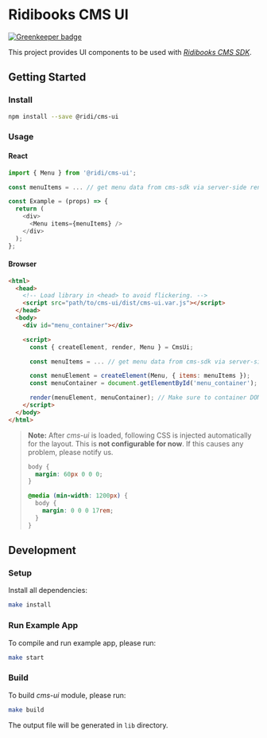 # Ridibooks CMS UI

[![Greenkeeper badge](https://badges.greenkeeper.io/ridi/cms-ui.svg)](https://greenkeeper.io/)

This project provides UI components to be used with [*Ridibooks CMS SDK*](https://github.com/ridi/cms-sdk).

## Getting Started

### Install
```bash
npm install --save @ridi/cms-ui
```

### Usage

#### React
```js
import { Menu } from '@ridi/cms-ui';

const menuItems = ... // get menu data from cms-sdk via server-side rendering or custom API.

const Example = (props) => {
  return (
    <div>
      <Menu items={menuItems} />
    </div>
  );
};
```

#### Browser
```html
<html>
  <head>
    <!-- Load library in <head> to avoid flickering. -->
    <script src="path/to/cms-ui/dist/cms-ui.var.js"></script>
  </head>
  <body>
    <div id="menu_container"></div>

    <script>
      const { createElement, render, Menu } = CmsUi;

      const menuItems = ... // get menu data from cms-sdk via server-side rendering or custom API.

      const menuElement = createElement(Menu, { items: menuItems });
      const menuContainer = document.getElementById('menu_container');

      render(menuElement, menuContainer); // Make sure to container DOM element is loaded before call render function.
    </script>
  </body>
</html>
```

> **Note:**
> After *cms-ui* is loaded, following CSS is injected automatically for the layout.
> This is **not configurable for now**.
> If this causes any problem, please notify us.
> ```css
> body {
>   margin: 60px 0 0 0;
> }
>
> @media (min-width: 1200px) {
>   body {
>     margin: 0 0 0 17rem;
>   }
> }
> ```

## Development

### Setup
Install all dependencies:
```bash
make install
```

### Run Example App
To compile and run example app, please run:
```bash
make start
```

### Build
To build *cms-ui* module, please run:
```bash
make build
```
The output file will be generated in `lib` directory.

